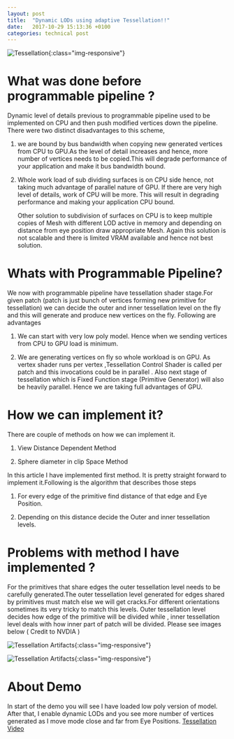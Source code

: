 ```yaml
---
layout: post
title:  "Dynamic LODs using adaptive Tessellation!!"
date:   2017-10-29 15:13:36 +0100
categories: technical post
---
```


![Tessellation]({{site.url}}/posts/Images/Tess0.png){:class="img-responsive"}

**What was done before programmable pipeline ?**
=====================================================================================================================================

Dynamic level of details previous to programmable pipeline used to be implemented on CPU and then push modified vertices down the pipeline. There were two distinct disadvantages to this scheme,

1. we are bound by bus bandwidth when copying new generated vertices from CPU to GPU.As the level of detail increases and hence, more number of vertices needs to be copied.This will degrade performance of your application and make it bus bandwidth bound.

2. Whole work load of sub dividing surfaces is on CPU side hence, not taking much advantage of parallel nature of GPU. If there are very high level of details, work of CPU will be more. This will result in degrading performance and making your application CPU bound.

     Other solution to subdivision of surfaces on CPU is to keep multiple copies of Mesh with different LOD active in memory and depending on distance from eye position draw appropriate Mesh. Again this solution is not scalable and there is limited VRAM available and hence not best solution.

**Whats with Programmable Pipeline?**
=====================================================================================================================================

We now with programmable pipeline have tessellation shader stage.For given patch (patch is just bunch of vertices forming new primitive for tessellation) we can decide the outer and inner tessellation level on the fly and this will generate and produce new vertices on the fly. Following are advantages 

1. We can start with very low poly model. Hence when we sending vertices from CPU to GPU load is minimum.

2. We are generating vertices on fly so whole workload is on GPU.  As vertex shader runs per vertex ,Tessellation Control Shader is called per patch and this invocations could be in parallel . Also next stage of tessellation which is Fixed Function stage (Primitive Generator) will also be heavily parallel. Hence we are taking full advantages of GPU.

**How we can implement it?**
=====================================================================================================================================

There are couple of methods on how we can implement it.

1. View Distance Dependent Method

2. Sphere diameter in clip Space Method

In this article I have implemented first method. It is pretty straight forward to implement it.Following is the algorithm that describes those steps

1. For every edge of the primitive find distance of that edge and Eye Position.

2. Depending on this distance decide the Outer and inner tessellation levels.

**Problems with method I have implemented ?**
=====================================================================================================================================

For the primitives that share edges the outer tessellation level needs to be carefully generated.The outer tessellation level generated for edges shared by primitives must match else we will get cracks.For different orientations sometimes its very tricky to match this levels. Outer tessellation level decides how edge of the primitive will be divided while , inner tessellation level deals with how inner part of patch will be divided. Please see images below ( Credit to NVDIA )

![Tessellation Artifacts]({{site.url}}/posts/Images/Tess1.png){:class="img-responsive"}

![Tessellation Artifacts]({{site.url}}/posts/Images/Tess2.jpg){:class="img-responsive"}

**About Demo**
=====================================================================================================================================

 In start of the demo you will see I have loaded low poly version of model. After that, I enable dynamic LODs and you see more number of vertices generated as I move mode close and far from Eye Positions.
[Tessellation Video](https://youtu.be/ay3cHWwKi90)
